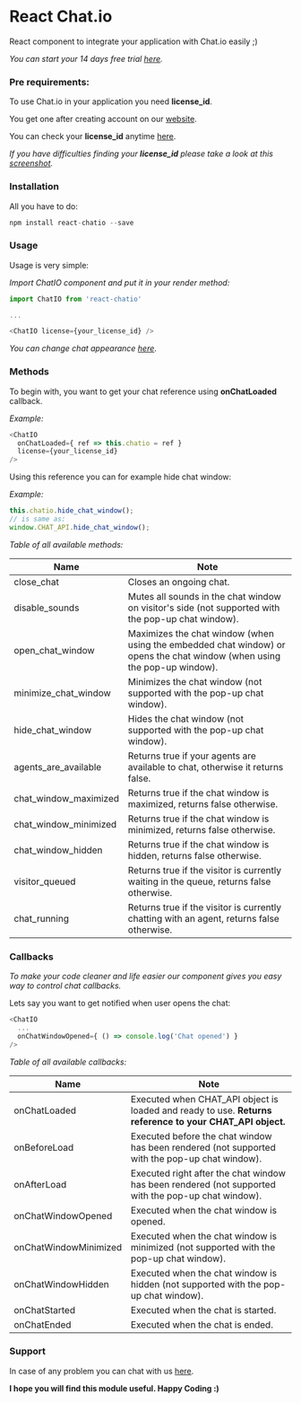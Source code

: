 ﻿# React Chat.io

React component to integrate your application with Chat.io easily ;)

*You can start your 14 days free trial [here](https://www.chat.io/).*

### Pre requirements:

To use Chat.io in your application you need **license_id**. 

You get one after creating account on our [website](https://www.chat.io/).

You can check your **license_id** anytime [here](https://app.chat.io/settings/channel-website).

*If you have difficulties finding your **license_id** please take a look at this [screenshot](https://github.com/livechat/react-chatio/blob/master/chatio_license.png).*

### Installation
All you have to do:
```javascript
npm install react-chatio --save
```

### Usage

Usage is very simple:

*Import ChatIO component and put it in your render method:*
```javascript
import ChatIO from 'react-chatio'

...

<ChatIO license={your_license_id} />
```

*You can change chat appearance [here](https://app.chat.io/settings/chat-window-customization)*.

### Methods

To begin with, you want to get your chat reference using **onChatLoaded** callback.

*Example:*
```javascript
<ChatIO 
  onChatLoaded={ ref => this.chatio = ref }
  license={your_license_id} 
/>
```

Using this reference you can for example hide chat window:

*Example:*
```javascript
this.chatio.hide_chat_window();
// is same as:
window.CHAT_API.hide_chat_window();
```

*Table of all available methods:*

|Name|Note|
|---|---|
| close_chat | Closes an ongoing chat. |
| disable_sounds | Mutes all sounds in the chat window on visitor's side (not supported with the pop-up chat window). |
| open_chat_window | Maximizes the chat window (when using the embedded chat window) or opens the chat window (when using the pop-up window).|
| minimize_chat_window | Minimizes the chat window (not supported with the pop-up chat window). |
| hide_chat_window | Hides the chat window (not supported with the pop-up chat window). |
| agents_are_available | Returns true if your agents are available to chat, otherwise it returns false.|
| chat_window_maximized | Returns true if the chat window is maximized, returns false otherwise.|
|chat_window_minimized | Returns true if the chat window is minimized, returns false otherwise. |
| chat_window_hidden | Returns true if the chat window is hidden, returns false otherwise. |
| visitor_queued | Returns true if the visitor is currently waiting in the queue, returns false otherwise. |
|chat_running | Returns true if the visitor is currently chatting with an agent, returns false otherwise. |


### Callbacks
*To make your code cleaner and life easier our component gives you easy way to control chat callbacks.*

Lets say you want to get notified when user opens the chat:
```javascript
<ChatIO
  ...
  onChatWindowOpened={ () => console.log('Chat opened') } 
/>
```

*Table of all available callbacks:*

|Name|Note|
|---|---|
| onChatLoaded  | Executed when CHAT_API object is loaded and ready to use. **Returns reference to your CHAT_API object.** |
| onBeforeLoad  |  Executed before the chat window has been rendered (not supported with the pop-up chat window). |
| onAfterLoad  |  Executed right after the chat window has been rendered (not supported with the pop-up chat window).|
| onChatWindowOpened |  Executed when the chat window is opened. |
| onChatWindowMinimized |  Executed when the chat window is minimized (not supported with the pop-up chat window). |
| onChatWindowHidden |  Executed when the chat window is hidden (not supported with the pop-up chat window). |
| onChatStarted  | Executed when the chat is started.  |
| onChatEnded  |  Executed when the chat is ended. |

### Support
In case of any problem you can chat with us [here](https://www.chat.io/live-chat-guide/).

**I hope you will find this module useful. Happy Coding :)**

